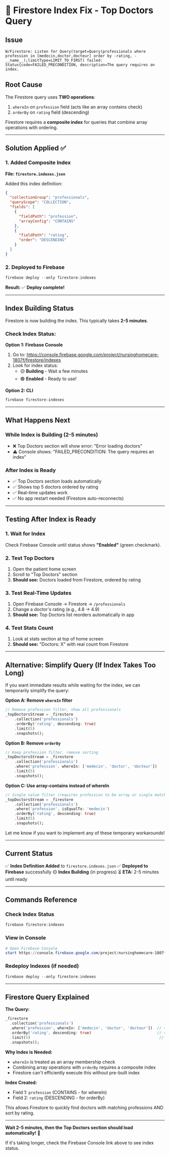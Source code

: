 # 🔧 Firestore Index Fix - Top Doctors Query

## Issue
```
W/Firestore: Listen for Query(target=Query(professionals where profession in [medecin,doctor,docteur] order by -rating, -__name__);limitType=LIMIT_TO_FIRST) failed: 
Status{code=FAILED_PRECONDITION, description=The query requires an index.
```

## Root Cause

The Firestore query uses **TWO operations**:
1. `whereIn` on `profession` field (acts like an array contains check)
2. `orderBy` on `rating` field (descending)

Firestore requires a **composite index** for queries that combine array operations with ordering.

---

## Solution Applied ✅

### 1. Added Composite Index

**File: `firestore.indexes.json`**

Added this index definition:

```json
{
  "collectionGroup": "professionals",
  "queryScope": "COLLECTION",
  "fields": [
    {
      "fieldPath": "profession",
      "arrayConfig": "CONTAINS"
    },
    {
      "fieldPath": "rating",
      "order": "DESCENDING"
    }
  ]
}
```

### 2. Deployed to Firebase

```powershell
firebase deploy --only firestore:indexes
```

**Result:** ✅ **Deploy complete!**

---

## Index Building Status

Firestore is now building the index. This typically takes **2-5 minutes**.

### Check Index Status:

**Option 1: Firebase Console**
1. Go to: https://console.firebase.google.com/project/nursinghomecare-1807f/firestore/indexes
2. Look for index status:
   - 🟡 **Building** - Wait a few minutes
   - 🟢 **Enabled** - Ready to use!

**Option 2: CLI**
```powershell
firebase firestore:indexes
```

---

## What Happens Next

### While Index is Building (2-5 minutes)
- ❌ Top Doctors section will show error: "Error loading doctors"
- ⚠️ Console shows: "FAILED_PRECONDITION: The query requires an index"

### After Index is Ready
- ✅ Top Doctors section loads automatically
- ✅ Shows top 5 doctors ordered by rating
- ✅ Real-time updates work
- ✅ No app restart needed (Firestore auto-reconnects)

---

## Testing After Index is Ready

### 1. Wait for Index
Check Firebase Console until status shows **"Enabled"** (green checkmark).

### 2. Test Top Doctors
1. Open the patient home screen
2. Scroll to "Top Doctors" section
3. **Should see:** Doctors loaded from Firestore, ordered by rating

### 3. Test Real-Time Updates
1. Open Firebase Console → Firestore → `/professionals`
2. Change a doctor's rating (e.g., 4.8 → 4.9)
3. **Should see:** Top Doctors list reorders automatically in app

### 4. Test Stats Count
1. Look at stats section at top of home screen
2. **Should see:** "Doctors: X" with real count from Firestore

---

## Alternative: Simplify Query (If Index Takes Too Long)

If you want immediate results while waiting for the index, we can temporarily simplify the query:

**Option A: Remove `whereIn` filter**
```dart
// Remove profession filter, show all professionals
_topDoctorsStream = _firestore
    .collection('professionals')
    .orderBy('rating', descending: true)
    .limit(5)
    .snapshots();
```

**Option B: Remove `orderBy`**
```dart
// Keep profession filter, remove sorting
_topDoctorsStream = _firestore
    .collection('professionals')
    .where('profession', whereIn: ['medecin', 'doctor', 'docteur'])
    .limit(5)
    .snapshots();
```

**Option C: Use array-contains instead of whereIn**
```dart
// Single value filter (requires profession to be array or single match)
_topDoctorsStream = _firestore
    .collection('professionals')
    .where('profession', isEqualTo: 'medecin')
    .orderBy('rating', descending: true)
    .limit(5)
    .snapshots();
```

Let me know if you want to implement any of these temporary workarounds!

---

## Current Status

✅ **Index Definition Added** to `firestore.indexes.json`
✅ **Deployed to Firebase** successfully
🟡 **Index Building** (in progress)
⏳ **ETA:** 2-5 minutes until ready

---

## Commands Reference

### Check Index Status
```powershell
firebase firestore:indexes
```

### View in Console
```powershell
# Open Firebase Console
start https://console.firebase.google.com/project/nursinghomecare-1807f/firestore/indexes
```

### Redeploy Indexes (if needed)
```powershell
firebase deploy --only firestore:indexes
```

---

## Firestore Query Explained

**The Query:**
```dart
_firestore
  .collection('professionals')
  .where('profession', whereIn: ['medecin', 'doctor', 'docteur'])  // ← Array filter
  .orderBy('rating', descending: true)                             // ← Ordering
  .limit(5)                                                         // ← Just limits results
  .snapshots();
```

**Why Index is Needed:**
- `whereIn` is treated as an array membership check
- Combining array operations with `orderBy` requires a composite index
- Firestore can't efficiently execute this without pre-built index

**Index Created:**
- Field 1: `profession` (CONTAINS - for whereIn)
- Field 2: `rating` (DESCENDING - for orderBy)

This allows Firestore to quickly find doctors with matching professions AND sort by rating.

---

**Wait 2-5 minutes, then the Top Doctors section should load automatically!** 🚀

If it's taking longer, check the Firebase Console link above to see index status.
